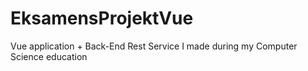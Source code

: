 # EksamensProjektVue
Vue application + Back-End Rest Service I made during my Computer Science education
